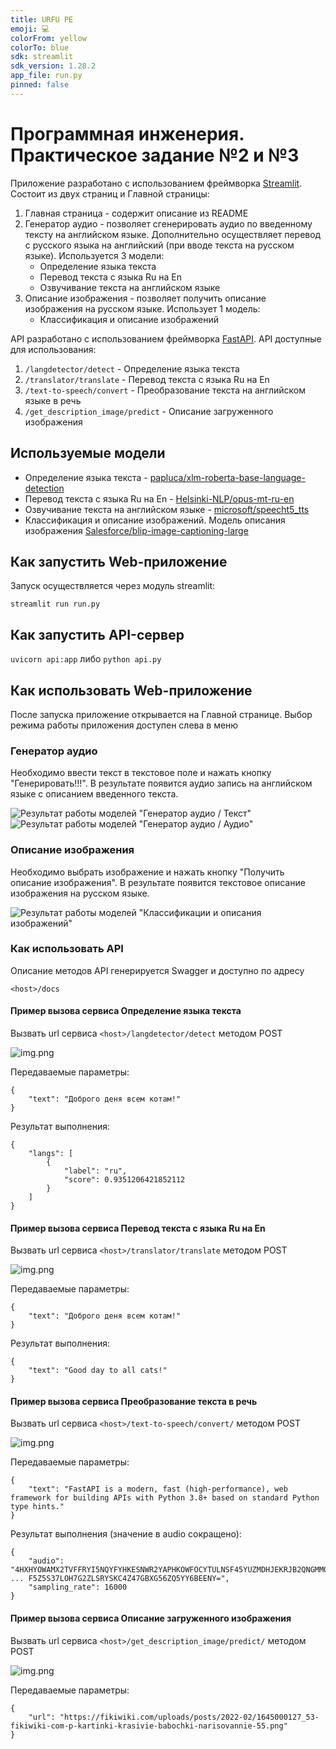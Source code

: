 ```yaml
---
title: URFU PE
emoji: 💻
colorFrom: yellow
colorTo: blue
sdk: streamlit
sdk_version: 1.28.2
app_file: run.py
pinned: false
---
```


# Программная инженерия. Практическое задание №2 и №3

Приложение разработано с использованием фреймворка [Streamlit](https://streamlit.io/).
Состоит из двух страниц и Главной страницы:
1. Главная страница - содержит описание из README
2. Генератор аудио - позволяет сгенерировать аудио по введенному тексту на английском языке. Дополнительно осуществляет перевод с русского языка на английский (при вводе текста на русском языке). Используется 3 модели:
    - Определение языка текста
    - Перевод текста с языка Ru на En
    - Озвучивание текста на английском языке
3. Описание изображения - позволяет получить описание изображения на русском языке. Использует 1 модель:
    - Классификация и описание изображений

API разработано с использованием фреймворка [FastAPI]('https://fastapi.tiangolo.com/'). API доступные для использования:
1. ```/langdetector/detect``` - Определение языка текста
2. ```/translator/translate``` - Перевод текста с языка Ru на En
3. ```/text-to-speech/convert``` - Преобразование текста на английском языке в речь
4. ```/get_description_image/predict``` - Описание загруженного изображения

## Используемые модели
- Определение языка текста - [papluca/xlm-roberta-base-language-detection](https://huggingface.co/papluca/xlm-roberta-base-language-detection)
- Перевод текста с языка Ru на En - [Helsinki-NLP/opus-mt-ru-en](https://huggingface.co/Helsinki-NLP/opus-mt-ru-en)
- Озвучивание текста на английском языке - [microsoft/speecht5_tts](https://huggingface.co/microsoft/speecht5_tts)
- Классификация и описание изображений. Модель описания изображения [Salesforce/blip-image-captioning-large](https://huggingface.co/Salesforce/blip-image-captioning-large)

## Как запустить Web-приложение
Запуск осуществляется через модуль streamlit:
```
streamlit run run.py
```

## Как запустить API-сервер
```uvicorn api:app``` либо ```python api.py```

## Как использовать Web-приложение
После запуска приложение открывается на Главной странице. Выбор режима работы приложения доступен слева в меню

### Генератор аудио
Необходимо ввести текст в текстовое поле и нажать кнопку "Генерировать!!!". В результате появится аудио запись на английском языке с описанием введенного текста.

![Результат работы моделей "Генератор аудио / Текст"](https://raw.githubusercontent.com/kavlab/urfu_iml_2023_1_3_hw2/main/mulyavin_aa/audio_gen_image.png)
![Результат работы моделей "Генератор аудио / Аудио"](https://raw.githubusercontent.com/kavlab/urfu_iml_2023_1_3_hw2/main/kuznetsov_av/text_to_speech_image.png)

### Описание изображения
Необходимо выбрать изображение и нажать кнопку "Получить описание изображения". В результате появится текстовое описание изображения на русском языке.

![Результат работы моделей "Классификации и описания изображений"](https://raw.githubusercontent.com/kavlab/urfu_iml_2023_1_3_hw2/main/zvereva_ev/image_result.jpg)

### Как использовать API
Описание методов API генерируется Swagger и доступно по адресу
```
<host>/docs
```

#### Пример вызова сервиса Определение языка текста
Вызвать url сервиса ```<host>/langdetector/detect``` методом POST

![img.png](https://raw.githubusercontent.com/kavlab/urfu_iml_2023_1_3_hw2/main/mulyavin_aa/PostmanLangDetect.png)

Передаваемые параметры:
```
{
    "text": "Доброго деня всем котам!"
}
```

Результат выполнения:
```
{
    "langs": [
        {
            "label": "ru",
            "score": 0.9351206421852112
        }
    ]
}
```

#### Пример вызова сервиса Перевод текста с языка Ru на En
Вызвать url сервиса ```<host>/translator/translate``` методом POST

![img.png](https://raw.githubusercontent.com/kavlab/urfu_iml_2023_1_3_hw2/main/mulyavin_aa/PostmanTranslate.png)

Передаваемые параметры:
```
{
    "text": "Доброго деня всем котам!"
}
```

Результат выполнения:
```
{
    "text": "Good day to all cats!"
}
```


#### Пример вызова сервиса Преобразование текста в речь
Вызвать url сервиса ```<host>/text-to-speech/convert/``` методом POST

![img.png](https://raw.githubusercontent.com/kavlab/urfu_iml_2023_1_3_hw2/main/kuznetsov_av/text_to_speech_image_api.png)

Передаваемые параметры:
```
{
    "text": "FastAPI is a modern, fast (high-performance), web framework for building APIs with Python 3.8+ based on standard Python type hints."
}
```

Результат выполнения (значение в audio сокращено):
```
{
    "audio": "4HXHYOWAMX2TVFFRYI5NQYFYHKESNWR2YAPHKOWFOCYTULNSF45YUZMDHJEKRJB2QNGMMOX3V6QDV6 ... F5Z5S37LOH7G2ZLSRYSKC4Z47GBXG56ZQ5YY6BEENY=",
    "sampling_rate": 16000
}
```

#### Пример вызова сервиса Описание загруженного изображения
Вызвать url сервиса ```<host>/get_description_image/predict/``` методом POST

![img.png](https://raw.githubusercontent.com/kavlab/urfu_iml_2023_1_3_hw2/main/zvereva_ev/screenshot_api_description_image.jpg)

Передаваемые параметры:
```
{
    "url": "https://fikiwiki.com/uploads/posts/2022-02/1645000127_53-fikiwiki-com-p-kartinki-krasivie-babochki-narisovannie-55.png"
}
```
